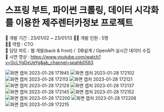 스프링 부트, 파이썬 크롤링, 데이터 시각화를 이용한 제주렌터카정보 프로젝트
========================================

📆 개발 기간 : 23/01/02 ~ 23/01/13
👨‍💻 개발 인원 : 5명  
👨‍💼 역할 : CTO  
📃 담당 파트 : 웹 개발(back & front) /  DB설계 / OpenAPI 실시간 데이터 수집  
📓 시연 영상 : https://www.youtube.com/watch?v=GcLYgDxUeYg&ab_channel=spahb0563  


![화면 캡처 2023-01-28 171945](https://user-images.githubusercontent.com/102467004/215255516-1dedcf1e-d285-4a79-b4d0-284f89750e3d.png)
![화면 캡처 2023-01-28 172102](https://user-images.githubusercontent.com/102467004/215255520-cb9dd7c6-d325-47b7-8ea8-64d57735ea59.png)
![화면 캡처 2023-01-28 172113](https://user-images.githubusercontent.com/102467004/215255524-3f553df8-80ce-4636-8354-2742c50eae35.png)
![화면 캡처 2023-01-28 172121](https://user-images.githubusercontent.com/102467004/215255525-9df2f7b6-1db2-4ebb-9fcc-8427f7174754.png)
![화면 캡처 2023-01-28 172129](https://user-images.githubusercontent.com/102467004/215255527-1e628c9a-1056-45ee-b355-b52a3ea049b9.png)
![화면 캡처 2023-01-28 172137](https://user-images.githubusercontent.com/102467004/215255530-320c268a-f91f-4b4d-9bf8-375eecb39d69.png)
![화면 캡처 2023-01-28 172145](https://user-images.githubusercontent.com/102467004/215255531-031a1a7e-5147-4615-98be-0aa24ee3c82a.png)
![화면 캡처 2023-01-28 172152](https://user-images.githubusercontent.com/102467004/215255532-9981ae17-3d65-4b92-bd24-f0387206614d.png)
![화면 캡처 2023-01-28 172200](https://user-images.githubusercontent.com/102467004/215255533-9139d5f6-95e4-4d9d-a2ac-6aa3f18634f8.png)
![화면 캡처 2023-01-28 172208](https://user-images.githubusercontent.com/102467004/215255534-efde11fb-e906-4125-b402-e3af08709d03.png)
![화면 캡처 2023-01-28 172215](https://user-images.githubusercontent.com/102467004/215255535-2cbe8dc1-7ca2-47a4-b9ac-9182b5e141bb.png)
